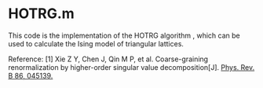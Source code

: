 # HOTRG.m

This code is the implementation of the HOTRG algorithm , which can be used to calculate the Ising model of triangular lattices.

Reference:
[1] Xie Z Y, Chen J, Qin M P, et al. Coarse-graining renormalization by higher-order singular value decomposition[J]. [Phys. Rev. B 86, 045139.](https://journals.aps.org/prb/abstract/10.1103/PhysRevB.86.045139)


